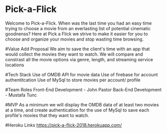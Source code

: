 # Pick-a-Flick

Welcome to Pick-a-Flick. When was the last time you had an easy time trying to choose a movie from an everlasting list of potential cinematic goodnenss? Here at Pick a Flick we strive to make it easier for you to choose and organize your movies and stop wasting time browsing.

#Value Add Proposal
We aim to save the client's time with an app that would collect the movies they want to watch.
We will compare and constrast all the movie options via genre, length, and streaming service locations

#Tech Stack
Use of OMDB API for movie data
Use of firebase for account authentitcation
Use of MySql to store movies per account/ profile

#Team Roles
Front-End Development - John Pastor
Back-End Development - Mustafa Tunc

#MVP
As a minimum we will display the OMDB data of at least two movies at a time, and create authentication for the use of MySql to save each profile's movies that they want to watch.

#Heroku Links
https://pick-a-flick-2018.herokuapp.com/
